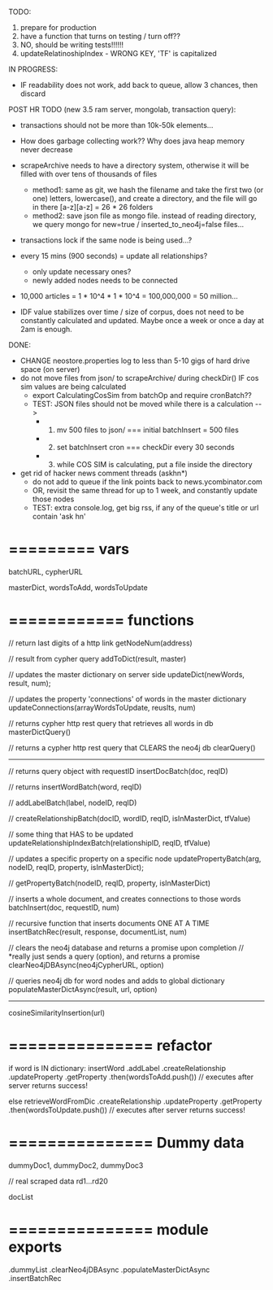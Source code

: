 TODO: 
1. prepare for production
2. have a function that turns on testing / turn off??
3. NO, should be writing tests!!!!!!
4. updateRelatinoshipIndex - WRONG KEY, 'TF' is capitalized

IN PROGRESS:
- IF readability does not work, add back to queue, allow 3 chances, then discard

POST HR TODO (new 3.5 ram server, mongolab, transaction query):
- transactions should not be more than 10k-50k elements...
- How does garbage collecting work?? Why does java heap memory never decrease
- scrapeArchive needs to have a directory system, otherwise it will be filled with over tens of thousands of files
  + method1: same as git, we hash the filename and take the first two (or one) letters, lowercase(), and create a directory, and the file will go in there [a-z][a-z] = 26 * 26 folders
  + method2: save json file as mongo file. instead of reading directory, we query mongo for new=true / inserted_to_neo4j=false files...
- transactions lock if the same node is being used...?

- every 15 mins (900 seconds) = update all relationships?
  + only update necessary ones?
  + newly added nodes needs to be connected
- 10,000 articles = 1 * 10^4 * 1 * 10^4 = 100,000,000 = 50 million...
- IDF value stabilizes over time / size of corpus, does not need to be constantly calculated and updated. Maybe once a week or once a day at 2am is enough. 

DONE:
- CHANGE neostore.properties log to less than 5-10 gigs of hard drive space (on server)
- do not move files from json/ to scrapeArchive/ during checkDir() IF cos sim values are being calculated
  + export CalculatingCosSim from batchOp and require cronBatch?? 
  + TEST: JSON files should not be moved while there is a calculation --> 
    + 1. mv 500 files to json/ === initial batchInsert = 500 files 
    + 2. set batchInsert cron === checkDir every 30 seconds
    + 3. while COS SIM is calculating, put a file inside the directory
- get rid of hacker news comment threads (askhn*)
  + do not add to queue if the link points back to news.ycombinator.com
  + OR, revisit the same thread for up to 1 week, and constantly update those nodes
  + TEST: extra console.log, get big rss, if any of the queue's title or url contain 'ask hn'



=========
vars
=========

batchURL, cypherURL

masterDict, wordsToAdd, wordsToUpdate

============
functions
============

// return last digits of a http link
getNodeNum(address)

// result from cypher query
addToDict(result, master)

// updates the master dictionary on server side
updateDict(newWords, result, num);

// updates the property 'connections' of words in the master dictionary
updateConnections(arrayWordsToUpdate, reuslts, num)

// returns cypher http rest query that retrieves all words in db
masterDictQuery()

// returns a cypher http rest query that CLEARS the neo4j db
clearQuery()

----

// returns query object with requestID
insertDocBatch(doc, reqID)

// returns
insertWordBatch(word, reqID)

//
addLabelBatch(label, nodeID, reqID)

// 
createRelationshipBatch(docID, wordID, reqID, isInMasterDict, tfValue)

// some thing that HAS to be updated
updateRelationshipIndexBatch(relationshipID, reqID, tfValue)

// updates a specific property on a specific node
updatePropertyBatch(arg, nodeID, reqID, property, isInMasterDict);

//
getPropertyBatch(nodeID, reqID, property, isInMasterDict)

// inserts a whole document, and creates connections to those words
batchInsert(doc, requestID, num)

// recursive function that inserts documents ONE AT A TIME
insertBatchRec(result, response, documentList, num)

// clears the neo4j database and returns a promise upon completion
// *really just sends a query (option), and returns a promise
clearNeo4jDBAsync(neo4jCypherURL, option)

// queries neo4j db for word nodes and adds to global dictionary
populateMasterDictAsync(result, url, option)

-------

cosineSimilarityInsertion(url)

===============
refactor
===============

if word is IN dictionary: 
  insertWord
  .addLabel
  .createRelationship
  .updateProperty
  .getProperty
  .then(wordsToAdd.push()) // executes after server returns success!

else
  retrieveWordFromDic
  .createRelationship
  .updateProperty
  .getProperty
  .then(wordsToUpdate.push()) // executes after server returns success!

===============
Dummy data
===============

dummyDoc1, dummyDoc2, dummyDoc3

// real scraped data
rd1...rd20

docList

===============
module exports
===============

.dummyList
.clearNeo4jDBAsync
.populateMasterDictAsync
.insertBatchRec